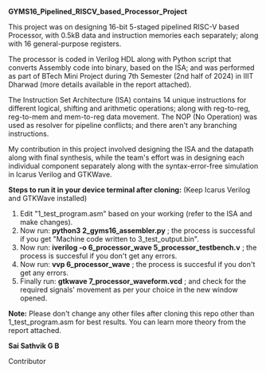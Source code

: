 **GYMS16_Pipelined_RISCV_based_Processor_Project**

This project was on designing 16-bit 5-staged pipelined RISC-V based Processor, with 0.5kB data and instruction memories each separately; along with 16 general-purpose registers.

The processor is coded in Verilog HDL along with Python script that converts Assembly code into binary, based on the ISA; and was performed as part of BTech Mini Project during 7th Semester (2nd half of 2024) in IIIT Dharwad (more details available in the report attached).

The Instruction Set Architecture (ISA) contains 14 unique instructions for different logical, shifting and arithmetic operations; along with reg-to-reg, reg-to-mem and mem-to-reg data movement. The NOP (No Operation) was used as resolver for pipeline conflicts; and there aren't any branching instructions.

My contribution in this project involved designing the ISA and the datapath along with final synthesis, while the team's effort was in designing each individual component separately along with the syntax-error-free simulation in Icarus Verilog and GTKWave.

**Steps to run it in your device terminal after cloning:**
(Keep Icarus Verilog and GTKWave installed)

1) Edit "1_test_program.asm" based on your working (refer to the ISA and make changes).
2) Now run: **python3 2_gyms16_assembler.py** ; the process is successful if you get "Machine code written to 3_test_output.bin".
3) Now run: **iverilog -o 6_processor_wave 5_processor_testbench.v** ; the process is succesful if you don't get any errors.
4) Now run: **vvp 6_processor_wave** ; the process is succesful if you don't get any errors.
5) Finally run: **gtkwave 7_processor_waveform.vcd** ; and check for the required signals' movement as per your choice in the new window opened.

**Note:** Please don't change any other files after cloning this repo other than 1_test_program.asm for best results. You can learn more theory from the report attached.

**Sai Sathvik G B**

Contributor
